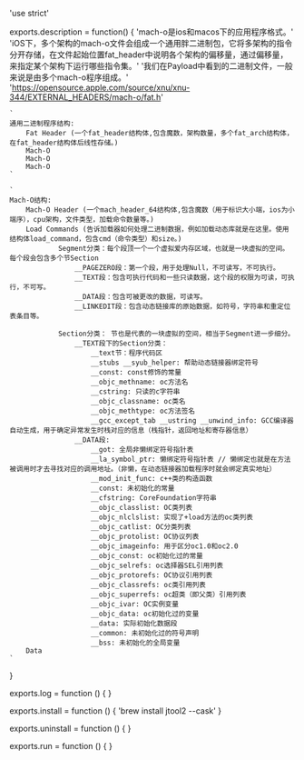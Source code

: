 'use strict'

exports.description = function() {
    'mach-o是ios和macos下的应用程序格式。'
    'iOS下，多个架构的mach-o文件会组成一个通用胖二进制包，它将多架构的指令分开存储，在文件起始位置fat_header中说明各个架构的偏移量，通过偏移量，来指定某个架构下运行哪些指令集。'
    '我们在Payload中看到的二进制文件，一般来说是由多个mach-o程序组成。'
    'https://opensource.apple.com/source/xnu/xnu-344/EXTERNAL_HEADERS/mach-o/fat.h'
    
    `
    通用二进制程序结构:
        Fat Header (一个fat_header结构体,包含魔数，架构数量，多个fat_arch结构体，在fat_header结构体后线性存储。)
        Mach-O
        Mach-O
        Mach-O
    `

    `
    Mach-O结构:
        Mach-O Header (一个mach_header_64结构体,包含魔数（用于标识大小端，ios为小端序），cpu架构，文件类型，加载命令数量等。)
        Load Commands (告诉加载器如何处理二进制数据，例如加载动态库就是在这里。使用结构体load_command，包含cmd（命令类型）和size。)
                Segment分类：每个段顶一个一个虚拟爱内存区域，也就是一块虚拟的空间。每个段会包含多个节Section
                    __PAGEZERO段：第一个段，用于处理Null，不可读写，不可执行。
                    __TEXT段：包含可执行代码和一些只读数据，这个段的权限为可读，可执行，不可写。
                    __DATA段：包含可被更改的数据，可读写。
                    __LINKEDIT段：包含动态链接库的原始数据，如符号，字符串和重定位表条目等。

                Section分类： 节也是代表的一块虚拟的空间，相当于Segment进一步细分。
                    __TEXT段下的Section分类：
                        __text节：程序代码区
                        __stubs __syub_helper: 帮助动态链接器绑定符号
                        __const: const修饰的常量
                        __objc_methname: oc方法名
                        __cstring: 只读的c字符串
                        __objc_classname: oc类名
                        __objc_methtype: oc方法签名
                        __gcc_except_tab __ustring __unwind_info: GCC编译器自动生成，用于确定异常发生时栈对应的信息（栈指针，返回地址和寄存器信息）
                    __DATA段:
                        __got: 全局非懒绑定符号指针表
                        __la_symbol_ptr: 懒绑定符号指针表 // 懒绑定也就是在方法被调用时才去寻找对应的调用地址。（非懒，在动态链接器加载程序时就会绑定真实地址）
                        __mod_init_func: c++类的构造函数
                        __const: 未初始化的常量
                        __cfstring: CoreFoundation字符串
                        __objc_classlist: OC类列表
                        __objc_nlclslist: 实现了+load方法的oc类列表
                        __objc_catlist: OC分类列表
                        __objc_protolist: OC协议列表
                        __objc_imageinfo: 用于区分oc1.0和oc2.0
                        __objc_const: oc初始化过的常量
                        __objc_selrefs: oc选择器SEL引用列表
                        __objc_protorefs: OC协议引用列表
                        __objc_classrefs: oc类引用列表
                        __objc_superrefs: oc超类（即父类）引用列表
                        __objc_ivar: OC实例变量
                        __objc_data: oc初始化过的变量
                        __data: 实际初始化数据段
                        __common: 未初始化过的符号声明
                        __bss: 未初始化的全局变量
        Data
    `

}

exports.log = function () {
}

exports.install = function () {
    'brew install jtool2 --cask'
}

exports.uninstall = function () {
}

exports.run = function () {
}